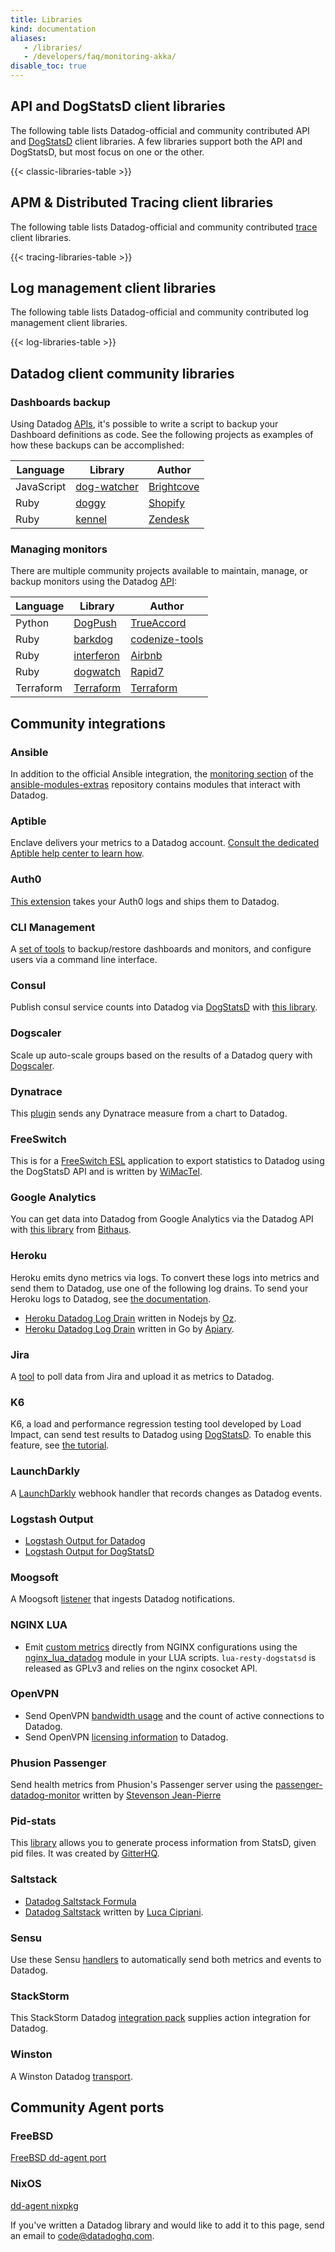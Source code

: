 ```yaml
---
title: Libraries
kind: documentation
aliases:
   - /libraries/
   - /developers/faq/monitoring-akka/
disable_toc: true
---
```


## API and DogStatsD client libraries

The following table lists Datadog-official and community contributed API and [DogStatsD][1] client libraries. A few libraries support both the API and DogStatsD, but most focus on one or the other.

{{< classic-libraries-table >}}

## APM & Distributed Tracing client libraries

The following table lists Datadog-official and community contributed [trace][2] client libraries.

{{< tracing-libraries-table >}}

## Log management client libraries

The following table lists Datadog-official and community contributed log management client libraries.

{{< log-libraries-table >}}

## Datadog client community libraries

### Dashboards backup

Using Datadog [APIs][3], it's possible to write a script to backup your Dashboard definitions as code. See the following projects as examples of how these backups can be accomplished:

| Language   | Library          | Author          |
|------------|------------------|-----------------|
| JavaScript | [dog-watcher][4] | [Brightcove][5] |
| Ruby       | [doggy][6]       | [Shopify][7]    |
| Ruby       | [kennel][8]      | [Zendesk][9]    |

### Managing monitors

There are multiple community projects available to maintain, manage, or backup monitors using the Datadog [API][3]:

| Language  | Library          | Author               |
|-----------|------------------|----------------------|
| Python    | [DogPush][10]    | [TrueAccord][11]     |
| Ruby      | [barkdog][12]    | [codenize-tools][13] |
| Ruby      | [interferon][14] | [Airbnb][15]         |
| Ruby      | [dogwatch][16]   | [Rapid7][17]         |
| Terraform | [Terraform][18]  | [Terraform][19]      |

## Community integrations

### Ansible

In addition to the official Ansible integration, the [monitoring section][20] of the [ansible-modules-extras][21] repository contains modules that interact with Datadog.

### Aptible

Enclave delivers your metrics to a Datadog account. [Consult the dedicated Aptible help center to learn how][22].

### Auth0

[This extension][23] takes your Auth0 logs and ships them to Datadog.

### CLI Management

A [set of tools][24] to backup/restore dashboards and monitors, and configure users via a command line interface.

### Consul

Publish consul service counts into Datadog via [DogStatsD][1] with [this library][25].

### Dogscaler

Scale up auto-scale groups based on the results of a Datadog query with [Dogscaler][26].

### Dynatrace

This [plugin][27] sends any Dynatrace measure from a chart to Datadog.

### FreeSwitch

This is for a [FreeSwitch ESL][28] application to export statistics to Datadog using the DogStatsD API and is written by [WiMacTel][29].

### Google Analytics

You can get data into Datadog from Google Analytics via the Datadog API with [this library][30] from [Bithaus][31].

### Heroku

Heroku emits dyno metrics via logs. To convert these logs into metrics and send them to Datadog, use one of the following log drains. To send your Heroku logs to Datadog, see [the documentation][32].

* [Heroku Datadog Log Drain][33] written in Nodejs by [Oz][34].
* [Heroku Datadog Log Drain][35] written in Go by [Apiary][36].

### Jira

A [tool][37] to poll data from Jira and upload it as metrics to Datadog.

### K6

K6, a load and performance regression testing tool developed by Load Impact, can send test results to Datadog using [DogStatsD][1]. To enable this feature, see [the tutorial][38].

### LaunchDarkly

A [LaunchDarkly][39] webhook handler that records changes as Datadog events.

### Logstash Output

* [Logstash Output for Datadog][40]
* [Logstash Output for DogStatsD][41]

### Moogsoft

A Moogsoft [listener][42] that ingests Datadog notifications.

### NGINX LUA

* Emit [custom metrics][43] directly from NGINX configurations using the [nginx_lua_datadog][44] module in your LUA scripts. `lua-resty-dogstatsd` is released as GPLv3 and relies on the nginx cosocket API.

### OpenVPN

* Send OpenVPN [bandwidth usage][45] and the count of active connections to Datadog.
* Send OpenVPN [licensing information][46] to Datadog.

### Phusion Passenger

Send health metrics from Phusion's Passenger server using the [passenger-datadog-monitor][47] written by [Stevenson Jean-Pierre][48]

### Pid-stats

This [library][49] allows you to generate process information from StatsD, given pid files. It was created by [GitterHQ][50].

### Saltstack

* [Datadog Saltstack Formula][51]
* [Datadog Saltstack][52] written by [Luca Cipriani][53].

### Sensu

Use these Sensu [handlers][54] to automatically send both metrics and events to Datadog.

### StackStorm

This StackStorm Datadog [integration pack][55] supplies action integration for Datadog.

### Winston

A Winston Datadog [transport][56].

## Community Agent ports

### FreeBSD

[FreeBSD dd-agent port][57]

### NixOS

[dd-agent nixpkg][58]

If you've written a Datadog library and would like to add it to this page, send an email to [code@datadoghq.com][59].

[1]: /developers/metrics/dogstatsd_metrics_submission
[2]: /tracing
[3]: /api
[4]: https://github.com/brightcove/dog-watcher
[5]: https://www.brightcove.com
[6]: https://github.com/Shopify/doggy
[7]: https://www.shopify.com
[8]: https://github.com/grosser/kennel
[9]: https://www.zendesk.com
[10]: https://github.com/trueaccord/DogPush
[11]: https://github.com/trueaccord
[12]: https://github.com/codenize-tools/barkdog
[13]: https://github.com/codenize-tools
[14]: https://github.com/airbnb/interferon
[15]: https://github.com/airbnb
[16]: https://github.com/rapid7/dogwatch
[17]: https://github.com/rapid7
[18]: https://www.terraform.io/docs/providers/datadog/r/monitor.html
[19]: https://www.terraform.io
[20]: https://docs.ansible.com/ansible/list_of_monitoring_modules.html
[21]: https://github.com/ansible/ansible-modules-extras
[22]: https://www.aptible.com/documentation/enclave/reference/metrics/metric-drains/datadog.html
[23]: https://github.com/BetaProjectWave/auth0-logs-to-datadog
[24]: https://github.com/keirans/datadog-management
[25]: https://github.com/zendesk/consul2dogstats
[26]: https://github.com/cvent/dogscaler
[27]: https://github.com/Dynatrace/Dynatrace-AppMon-Datadog-Plugin
[28]: https://github.com/wimactel/FreeSwitch-DataDog-Metrics
[29]: https://github.com/wimactel
[30]: https://github.com/bithauschile/datadog-ga
[31]: https://blog.bithaus.cl/2016/04/20/realtime-google-analytics-metrics-in-datadog
[32]: /logs/guide/collect-heroku-logs
[33]: https://github.com/ozinc/heroku-datadog-drain
[34]: https://corp.oz.com
[35]: https://github.com/apiaryio/heroku-datadog-drain-golang
[36]: https://apiary.io
[37]: https://github.com/evernote/jiradog
[38]: https://blog.loadimpact.com/how-to-send-k6-metrics-to-datadog
[39]: https://github.com/meetup/launch-dogly
[40]: https://www.elastic.co/guide/en/logstash/current/plugins-outputs-datadog.html
[41]: https://github.com/brigade/logstash-output-dogstatsd
[42]: https://docs.moogsoft.com/display/060102/Datadog+Solution+Pak
[43]: /developers/metrics/custom_metrics
[44]: https://github.com/simplifi/ngx_lua_datadog
[45]: https://github.com/byronwolfman/dd-openvpn
[46]: https://github.com/denniswebb/datadog-openvpn
[47]: https://github.com/Sjeanpierre/passenger-datadog-monitor
[48]: https://github.com/Sjeanpierre
[49]: https://github.com/gitterHQ/pid-stats
[50]: https://github.com/gitterHQ
[51]: https://github.com/DataDog/datadog-formula
[52]: https://gist.github.com/mastrolinux/6175280
[53]: https://gist.github.com/mastrolinux
[54]: https://github.com/sensu-plugins/sensu-plugins-datadog
[55]: https://github.com/StackStorm-Exchange/stackstorm-datadog
[56]: https://github.com/sparkida/winston-datadog
[57]: https://github.com/urosgruber/dd-agent-FreeBSD
[58]: https://github.com/NixOS/nixpkgs/tree/master/pkgs/tools/networking/dd-agent
[59]: mailto:code@datadoghq.com
